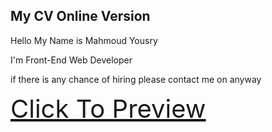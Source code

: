 <h2>My CV Online Version</h2>
<p>Hello My Name is Mahmoud Yousry</p>
<p>I'm Front-End Web Developer</p>

<p>if there is any chance of hiring please contact me on anyway</p>

<a style="font-size: 40px;" href="http://hodapro.epizy.com/cv/">Click To Preview</a>





